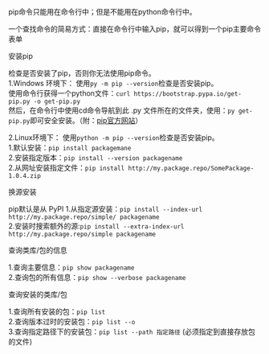 pip命令只能用在命令行中；但是不能用在python命令行中。

一个查找命令的简易方式：直接在命令行中输入pip，就可以得到一个pip主要命令表单

安装pip

检查是否安装了pip，否则你无法使用pip命令。  
1.Windows 环境下：
使用```py -m pip --version```检查是否安装pip。  
使用命令行获得一个python文件：```curl https://bootstrap.pypa.io/get-pip.py -o get-pip.py```  
然后，在命令行中使用cd命令导航到此 .py 文件所在的文件夹，使用：```py get-pip.py```即可安全安装。（附：[pip官方网站](https://pip.pypa.io/en/stable/#)）  

2.Linux环境下：
使用```python -m pip --version```检查是否安装pip。  
1.默认安装：```pip install packagemane```  
2.安装指定版本：```pip install --version packagename```   
2.从网址安装指定文件：```pip install http://my.package.repo/SomePackage-1.0.4.zip```   

换源安装

pip默认是从 PyPI
1.从指定源安装：```pip install --index-url http://my.package.repo/simple/ packagename```  
2.安装时搜索额外的源:```pip install --extra-index-url http://my.package.repo/simple packagename```  

查询类库/包的信息

1.查询主要信息：```pip show packagename```  
2.查询包的所有信息：```pip show --verbose packagename```  

查询安装的类库/包

1.查询所有安装的包：```pip list```  
2.查询版本过时的安装包：```pip list --o```  
3.查询指定路径下的安装包：```pip list --path 指定路径``` (必须指定到直接存放包的文件)


